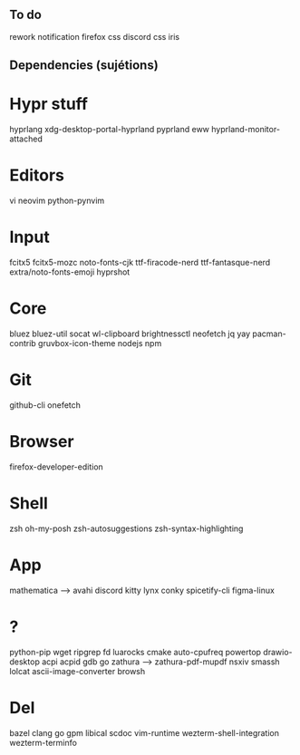 ## To do

rework notification
firefox css
discord css
iris

## Dependencies (sujétions)

# Hypr stuff

hyprlang
xdg-desktop-portal-hyprland
pyprland
eww
hyprland-monitor-attached

# Editors

vi
neovim
python-pynvim

# Input

fcitx5
fcitx5-mozc
noto-fonts-cjk
ttf-firacode-nerd
ttf-fantasque-nerd
extra/noto-fonts-emoji
hyprshot

# Core

bluez
bluez-util
socat
wl-clipboard
brightnessctl
neofetch
jq
yay
pacman-contrib
gruvbox-icon-theme
nodejs
npm

# Git

github-cli
onefetch

# Browser

firefox-developer-edition

# Shell

zsh
oh-my-posh
zsh-autosuggestions
zsh-syntax-highlighting

# App

mathematica --> avahi
discord
kitty
lynx
conky
spicetify-cli
figma-linux

# ?

python-pip
wget
ripgrep
fd
luarocks
cmake
auto-cpufreq
powertop
drawio-desktop
acpi
acpid
gdb
go
zathura --> zathura-pdf-mupdf
nsxiv
smassh
lolcat
ascii-image-converter
browsh

# Del

bazel clang go gpm libical scdoc vim-runtime wezterm-shell-integration wezterm-terminfo
